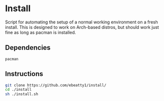 # Install
Script for automating the setup of a normal working environment on a fresh install. This is designed to work on Arch-based 
distros, but should work just fine as long as pacman is installed. 

## Dependencies
`pacman`

## Instructions
```sh
git clone https://github.com/ebeatty1/install/
cd ./install
sh ./install.sh
```
